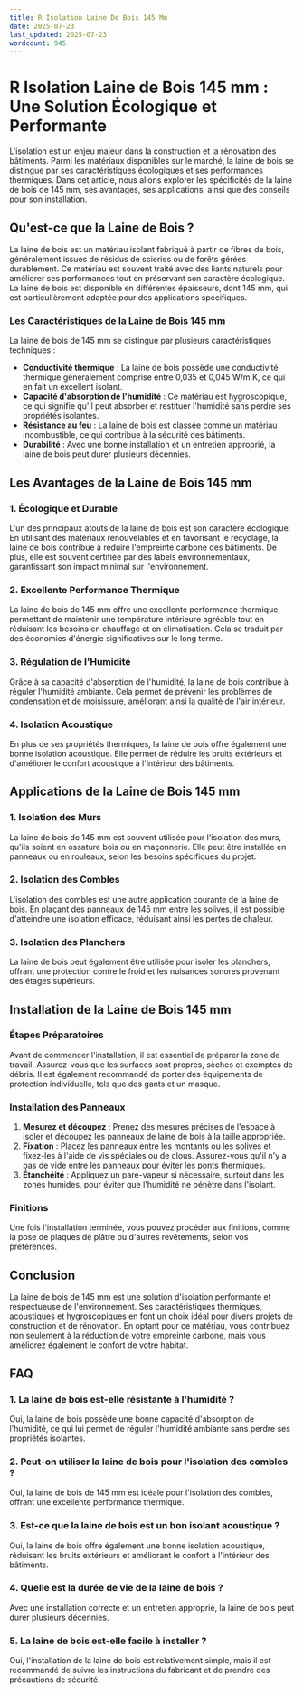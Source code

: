 ```yaml
---
title: R Isolation Laine De Bois 145 Mm
date: 2025-07-23
last_updated: 2025-07-23
wordcount: 945
---
```


# R Isolation Laine de Bois 145 mm : Une Solution Écologique et Performante

L'isolation est un enjeu majeur dans la construction et la rénovation des bâtiments. Parmi les matériaux disponibles sur le marché, la laine de bois se distingue par ses caractéristiques écologiques et ses performances thermiques. Dans cet article, nous allons explorer les spécificités de la laine de bois de 145 mm, ses avantages, ses applications, ainsi que des conseils pour son installation.

## Qu'est-ce que la Laine de Bois ?

La laine de bois est un matériau isolant fabriqué à partir de fibres de bois, généralement issues de résidus de scieries ou de forêts gérées durablement. Ce matériau est souvent traité avec des liants naturels pour améliorer ses performances tout en préservant son caractère écologique. La laine de bois est disponible en différentes épaisseurs, dont 145 mm, qui est particulièrement adaptée pour des applications spécifiques.

### Les Caractéristiques de la Laine de Bois 145 mm

La laine de bois de 145 mm se distingue par plusieurs caractéristiques techniques :

- **Conductivité thermique** : La laine de bois possède une conductivité thermique généralement comprise entre 0,035 et 0,045 W/m.K, ce qui en fait un excellent isolant.
- **Capacité d'absorption de l'humidité** : Ce matériau est hygroscopique, ce qui signifie qu'il peut absorber et restituer l'humidité sans perdre ses propriétés isolantes.
- **Résistance au feu** : La laine de bois est classée comme un matériau incombustible, ce qui contribue à la sécurité des bâtiments.
- **Durabilité** : Avec une bonne installation et un entretien approprié, la laine de bois peut durer plusieurs décennies.

## Les Avantages de la Laine de Bois 145 mm

### 1. Écologique et Durable

L'un des principaux atouts de la laine de bois est son caractère écologique. En utilisant des matériaux renouvelables et en favorisant le recyclage, la laine de bois contribue à réduire l'empreinte carbone des bâtiments. De plus, elle est souvent certifiée par des labels environnementaux, garantissant son impact minimal sur l'environnement.

### 2. Excellente Performance Thermique

La laine de bois de 145 mm offre une excellente performance thermique, permettant de maintenir une température intérieure agréable tout en réduisant les besoins en chauffage et en climatisation. Cela se traduit par des économies d'énergie significatives sur le long terme.

### 3. Régulation de l'Humidité

Grâce à sa capacité d'absorption de l'humidité, la laine de bois contribue à réguler l'humidité ambiante. Cela permet de prévenir les problèmes de condensation et de moisissure, améliorant ainsi la qualité de l'air intérieur.

### 4. Isolation Acoustique

En plus de ses propriétés thermiques, la laine de bois offre également une bonne isolation acoustique. Elle permet de réduire les bruits extérieurs et d'améliorer le confort acoustique à l'intérieur des bâtiments.

## Applications de la Laine de Bois 145 mm

### 1. Isolation des Murs

La laine de bois de 145 mm est souvent utilisée pour l'isolation des murs, qu'ils soient en ossature bois ou en maçonnerie. Elle peut être installée en panneaux ou en rouleaux, selon les besoins spécifiques du projet.

### 2. Isolation des Combles

L'isolation des combles est une autre application courante de la laine de bois. En plaçant des panneaux de 145 mm entre les solives, il est possible d'atteindre une isolation efficace, réduisant ainsi les pertes de chaleur.

### 3. Isolation des Planchers

La laine de bois peut également être utilisée pour isoler les planchers, offrant une protection contre le froid et les nuisances sonores provenant des étages supérieurs.

## Installation de la Laine de Bois 145 mm

### Étapes Préparatoires

Avant de commencer l'installation, il est essentiel de préparer la zone de travail. Assurez-vous que les surfaces sont propres, sèches et exemptes de débris. Il est également recommandé de porter des équipements de protection individuelle, tels que des gants et un masque.

### Installation des Panneaux

1. **Mesurez et découpez** : Prenez des mesures précises de l'espace à isoler et découpez les panneaux de laine de bois à la taille appropriée.
2. **Fixation** : Placez les panneaux entre les montants ou les solives et fixez-les à l'aide de vis spéciales ou de clous. Assurez-vous qu'il n'y a pas de vide entre les panneaux pour éviter les ponts thermiques.
3. **Étanchéité** : Appliquez un pare-vapeur si nécessaire, surtout dans les zones humides, pour éviter que l'humidité ne pénètre dans l'isolant.

### Finitions

Une fois l'installation terminée, vous pouvez procéder aux finitions, comme la pose de plaques de plâtre ou d'autres revêtements, selon vos préférences.

## Conclusion

La laine de bois de 145 mm est une solution d'isolation performante et respectueuse de l'environnement. Ses caractéristiques thermiques, acoustiques et hygroscopiques en font un choix idéal pour divers projets de construction et de rénovation. En optant pour ce matériau, vous contribuez non seulement à la réduction de votre empreinte carbone, mais vous améliorez également le confort de votre habitat.

## FAQ

### 1. La laine de bois est-elle résistante à l'humidité ?

Oui, la laine de bois possède une bonne capacité d'absorption de l'humidité, ce qui lui permet de réguler l'humidité ambiante sans perdre ses propriétés isolantes.

### 2. Peut-on utiliser la laine de bois pour l'isolation des combles ?

Oui, la laine de bois de 145 mm est idéale pour l'isolation des combles, offrant une excellente performance thermique.

### 3. Est-ce que la laine de bois est un bon isolant acoustique ?

Oui, la laine de bois offre également une bonne isolation acoustique, réduisant les bruits extérieurs et améliorant le confort à l'intérieur des bâtiments.

### 4. Quelle est la durée de vie de la laine de bois ?

Avec une installation correcte et un entretien approprié, la laine de bois peut durer plusieurs décennies.

### 5. La laine de bois est-elle facile à installer ?

Oui, l'installation de la laine de bois est relativement simple, mais il est recommandé de suivre les instructions du fabricant et de prendre des précautions de sécurité.